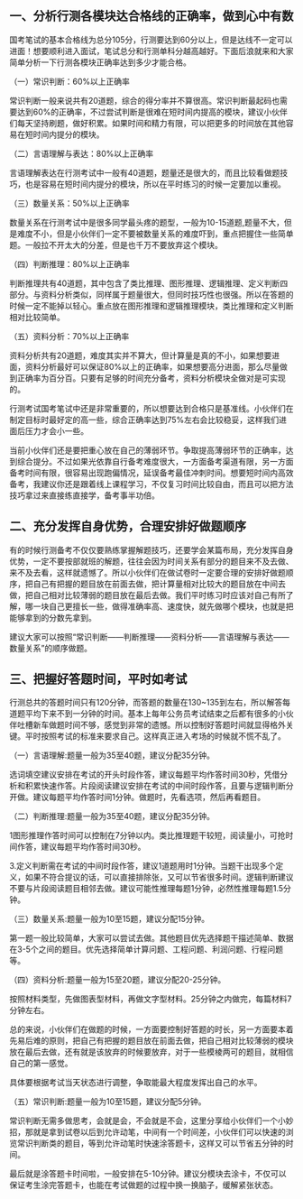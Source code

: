 ## 一、分析行测各模块达合格线的正确率，做到心中有数

国考笔试的基本合格线为总分105分，行测要达到60分以上，但是达线不一定可以进面！想要顺利进入面试，笔试总分和行测单科分越高越好。下面后浪就来和大家简单分析一下行测各模块正确率达到多少才能合格。

（一）常识判断：60%以上正确率

常识判断一般来说共有20道题，综合的得分率并不算很高。常识判断最起码也需要达到60%的正确率，不过尝试判断是很难在短时间内提高的模块，建议小伙伴们每天坚持刷题，做好积累。如果时间和精力有限，可以把更多的时间放在其他容易在短时间内提分的模块。

（二）言语理解与表达：80%以上正确率

言语理解表达在行测考试中一般有40道题，题量还是很大的，而且比较看做题技巧，也是容易在短时间内提分的模块，所以在平时练习的时候一定要加以重视。

（三）数量关系：50%以上正确率

数量关系在行测考试中是很多同学最头疼的题型，一般为10-15道题,题量不大，但是难度不小，但是小伙伴们一定不要被数量关系的难度吓到，重点把握住一些简单题。一般拉不开太大的分差，但是也千万不要放弃这个模块。

（四）判断推理：80%以上正确率

判断推理共有40道题，其中包含了类比推理、图形推理、逻辑推理、定义判断四部分。与资料分析类似，同样属于题量很大，但同时技巧性也很强。所以在答题的时候一定不能掉以轻心。重点放在图形推理和逻辑推理模块，类比推理和定义判断相对比较简单。

（五）资料分析：70%以上正确率

资料分析共有20道题，难度其实并不算大，但计算量是真的不小，如果想要进面，资料分析最好可以保证80%以上的正确率，如果想要高分进面，那么尽量做到正确率为百分百。只要有足够的时间充分备考，资料分析模块全做对是可实现的。

行测考试国考笔试中还是非常重要的，所以想要达到合格只是基准线。小伙伴们在制定目标时最好定的高一些，综合正确率达到75%左右会比较稳妥，这样我们进面后压力才会小一些。

当前小伙伴们还是要把重心放在自己的薄弱环节。争取提高薄弱环节的正确率，达到综合提分。不过如果光依靠自行备考难度很大，一方面备考渠道有限，另一方面备考时间有限，很容易出现跑偏情况，延误备考最佳冲刺时间。想要短时间内高效备考，我建议你还是跟着线上课程学习，不仅复习时间比较自由，而且可以把方法技巧拿过来直接练直接学，备考事半功倍。

## 二、充分发挥自身优势，合理安排好做题顺序

有的时候行测备考不仅仅要熟练掌握解题技巧，还要学会某篇布局，充分发挥自身优势，一定不要按部就班的解题，往往会因为时间关系有部分的题目来不及去做、来不及去看，这样就遗憾了。所以小伙伴们在做试卷时一定要合理的安排好做题顺序，把自己有把握的题目放在前面去做，把计算量相对比较大的题目放在中间去做，把自己相对比较薄弱的题目放在最后去做。我们平时练习时应该对自己有所了解，哪一块自己更擅长一些，做得准确率高、速度快，就先做哪个模块，也就是把能够拿到的分数先拿到。

建议大家可以按照“常识判断——判断推理——资料分析——言语理解与表达——数量关系”的顺序做题。

## 三、把握好答题时间，平时如考试

行测总共的答题时间只有120分钟，而答题的数量在130~135到左右，所以解答每道题平均下来不到一分钟的时间。基本上每年公务员考试结束之后都有很多的小伙伴吐槽新车做题时间不够，感觉到非常的遗憾。所以控制好答题时间就显得格外关键。平时按照考试的标准来要求自己。这样真正进入考场的时候就不慌不乱了。

（一）言语理解:题量一般为35至40题，建议分配35分钟。

选词填空建议安排在考试的开头时段作答，建议每题平均作答时间30秒，凭借分析和积累快速作答。片段阅读建议安排在考试的中间时段作答，且要与逻辑判断分开做。建议每题平均作答时间1分钟。做题时，先看选项，然后再看题目。

（二）判断推理:题量一般为35至40题，建议分配35分钟。

1图形推理作答时间可以控制在7分钟以内。类比推理题干较短，阅读量小，可抢时间作答，建议每题平均作答时间30秒。

3.定义判断需在考试的中间时段作答，建议1道题用时1分钟。当题干出现多个定义，如果不符合提议的话，可以直接排除张，又可以节省很多时间。逻辑判断建议不要与片段阅读题目相邻去做。建议可能性推理每题1分钟，必然性推理每题1.5分钟。

（三）数量关系:题量一般为10至15题，建议分配15分钟。

第一题一般比较简单，大家可以尝试去做。其他题目优先选择题干描述简单、数据在3-5个之间的题目。优先选择简单计算问题、工程问题、利润问题、行程问题等。

（四）资料分析:题量一般为15至20题，建议分配20-25分钟。

按照材料类型，先做图表型材料，再做文字型材料。25分钟之内做完，每篇材料7分钟左右。

总的来说，小伙伴们在做题的时候，一方面要控制好答题的时长，另一方面要本着先易后难的原则，把自己有把握的题目放在前面去做，把自己相对比较薄弱的模块放在最后去做，还有就是该放弃的时候要放弃，对于一些模棱两可的题目，就相信自己的第一感觉。

具体要根据考试当天状态进行调整，争取能最大程度发挥出自己的水平。

（五）常识判断:题量一般为10至15题，建议分配5分钟。

常识判断无需多做思考，会就是会，不会就是不会，这里分享给小伙伴们一个小妙招，那就是拿到试卷以后到允许动笔，中间有一个时间差，小伙伴们可以快速的浏览常识判断类的题目，等到允许动笔时快速涂答题卡，这样又可以节省五分钟的时间。

最后就是涂答题卡时间啦，一般安排在5-10分钟。建议分模块去涂卡，不仅可以保证考生涂完答题卡，也能在考试做题的过程中换一换脑子，缓解紧张状态。
